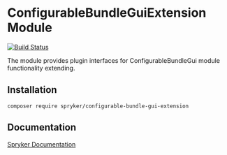 # ConfigurableBundleGuiExtension Module
[![Build Status](https://travis-ci.org/spryker/configurable-bundle-gui-extension.svg)](https://travis-ci.org/spryker/configurable-bundle-gui-extension)

The module provides plugin interfaces for ConfigurableBundleGui module functionality extending.

## Installation

```
composer require spryker/configurable-bundle-gui-extension
```

## Documentation

[Spryker Documentation](https://documentation.spryker.com/module_guide/overview.htm)
